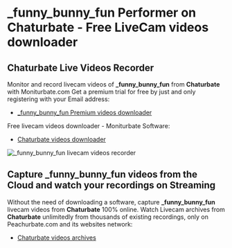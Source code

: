 # _funny_bunny_fun Performer on Chaturbate - Free LiveCam videos downloader

## Chaturbate Live Videos Recorder

Monitor and record livecam videos of **_funny_bunny_fun** from **Chaturbate** with Moniturbate.com
Get a premium trial for free by just and only registering with your Email address:
* [_funny_bunny_fun Premium videos downloader](https://moniturbate.com/request-demo-licence-key.html)

Free livecam videos downloader - Moniturbate Software:
* [Chaturbate videos downloader](https://moniturbate.com/moniturbate-download-software.html)

![_funny_bunny_fun livecam videos recorder](https://peachurnet.com/templates/moniturbate-software.png)


## Capture _funny_bunny_fun videos from the Cloud and watch your recordings on Streaming

Without the need of downloading a software, capture **_funny_bunny_fun** livecam videos from **Chaturbate** 100% online.
Watch Livecam archives from **Chaturbate** unlimitedly from thousands of existing recordings, only on Peachurbate.com and its websites network:
* [Chaturbate videos archives](https://peachurnet.com/)